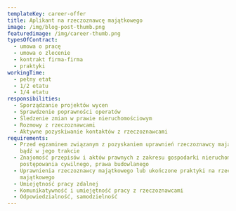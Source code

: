 ```yaml
---
templateKey: career-offer
title: Aplikant na rzeczoznawcę majątkowego
image: /img/blog-post-thumb.png
featuredimage: /img/career-thumb.png
typesOfContract:
  - umowa o pracę
  - umowa o zlecenie
  - kontrakt firma-firma
  - praktyki
workingTime:
  - pełny etat
  - 1/2 etatu
  - 1/4 etatu
responsibilities:
  - Sporządzanie projektów wycen
  - Sprawdzenie poprawności operatów
  - Śledzenie zmian w prawie nieruchomościowym
  - Rozmowy z rzeczoznawcami
  - Aktywne pozyskiwanie kontaktów z rzeczoznawcami
requirements:
  - Przed egzaminem związanym z pozyskaniem uprawnień rzeczoznawcy majątkowego
    bądź w jego trakcie
  - Znajomość przepisów i aktów prawnych z zakresu gospodarki nieruchomościami,
    postępowania cywilnego, prawa budowlanego
  - Uprawnienia rzeczoznawcy majątkowego lub ukończone praktyki na rzeczoznawcę
    majątkowego
  - Umiejętność pracy zdalnej
  - Komunikatywność i umiejętność pracy z rzeczoznawcami
  - Odpowiedzialność, samodzielność
---
```

